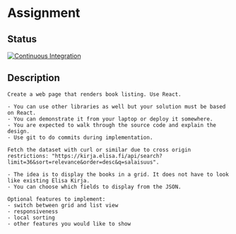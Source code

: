 # Assignment

## Status
[![Continuous Integration](https://github.com/julleboi/psychic-rotary-phone/actions/workflows/ci.yml/badge.svg)](https://github.com/julleboi/psychic-rotary-phone/actions/workflows/ci.yml)

## Description
```
Create a web page that renders book listing. Use React.

- You can use other libraries as well but your solution must be based on React.
- You can demonstrate it from your laptop or deploy it somewhere.
- You are expected to walk through the source code and explain the design.
- Use git to do commits during implementation.

Fetch the dataset with curl or similar due to cross origin restrictions: "https://kirja.elisa.fi/api/search?limit=36&sort=relevance&order=desc&q=salaisuus".

- The idea is to display the books in a grid. It does not have to look like existing Elisa Kirja.
- You can choose which fields to display from the JSON.

Optional features to implement:
- switch between grid and list view
- responsiveness 
- local sorting
- other features you would like to show
```
